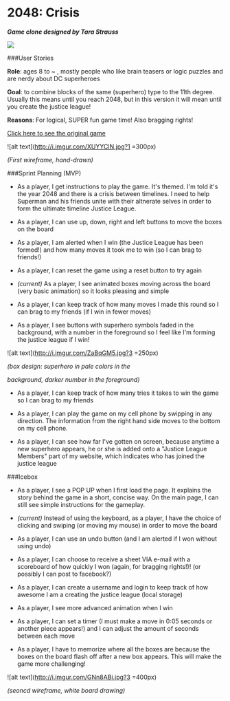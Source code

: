 # 2048: Crisis

__*Game clone designed by Tara Strauss*__

![](https://i.imgur.com/KpDmvZv.png)

###User Stories

**Role**: ages 8 to ~ , mostly people who like brain teasers or logic puzzles and are nerdy about DC superheroes

**Goal**: to combine blocks of the same (superhero) type to the 11th degree. Usually this means until you reach 2048, but in this version it will mean until you create the justice league!

**Reasons**: For logical, SUPER fun game time! Also bragging rights! 

[Click here to see the original game](https://gabrielecirulli.github.io/2048/)



![alt text](http://i.imgur.com/XUYYClN.jpg?1 =300px)

*(First wireframe, hand-drawn)*

###Sprint Planning (MVP)

- As a player, I get instructions to play the game. It's themed. I'm told it's the year 2048 and there is a crisis between timelines. I need to help Superman and his friends unite with their altnerate selves in order to form the ultimate timeline Justice League.

- As a player, I can use up, down, right and left buttons to move the boxes on the board

- As a player, I am alerted when I win (the Justice League has been formed!) and how many moves it took me to win (so I can brag to friends!)

- As a player, I can reset the game using a reset button to try again

- *(current)* As a player, I see animated boxes moving across the board (very basic animation) so it looks pleasing and simple

- As a player, I can keep track of how many moves I made this round so I can brag to my friends (if I win in fewer moves)

- As a player, I see buttons with superhero symbols faded in the background, with a number in the foreground so I feel like I'm forming the justice league if I win!

![alt text](http://i.imgur.com/ZaBqGM5.jpg?3 =250px)

*(box design: superhero in pale colors in the*

*background, darker number in the foreground)*

- As a player, I can keep track of how many tries it takes to win the game so I can brag to my friends

- As a player, I can play the game on my cell phone by swipping in any direction. The information from the right hand side moves to the bottom on my cell phone.

- As a player, I can see how far I've gotten on screen, because anytime a new superhero appears, he or she is added onto a "Justice League Members" part of my website, which indicates who has joined the justice league


###Icebox

- As a player, I see a POP UP when I first load the page. It explains the story behind the game in a short, concise way. On the main page, I can still see simple instructions for the gameplay.

- *(current)* Instead of using the keyboard, as a player, I have the choice of clicking and swiping (or moving my mouse) in order to move the board 

- As a player, I can use an undo button (and I am alerted if I won without using undo)

- As a player, I can choose to receive a sheet VIA e-mail with a scoreboard of how quickly I won (again, for bragging rights!)! (or possibly I can post to facebook?)

- As a player, I can create a username and login to keep track of how awesome I am a creating the justice league (local storage)

- As a player, I see more advanced animation when I win

- As a player, I can set a timer (I must make a move in 0:05 seconds or another piece appears!) and I can adjust the amount of seconds between each move

- As a player, I have to memorize where all the boxes are because the boxes on the board flash off after a new box appears. This will make the game more challenging!

![alt text](http://i.imgur.com/GNn8ABi.jpg?3 =400px)

*(seoncd wireframe, white board drawing)*
